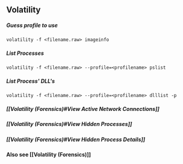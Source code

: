 ## Volatility

##### Guess profile to use
	volatility -f <filename.raw> imageinfo
	
##### List Processes
	volatility -f <filename.raw> --profile=<profilename> pslist
	
##### List Process' DLL's
	volatility -f <filename.raw> --profile=<profilename> dlllist -p 
	
##### [[Volatility (Forensics)#View Active Network Connections]]

##### [[Volatility (Forensics)#View Hidden Processes]]

##### [[Volatility (Forensics)#View Hidden Process Details]]
	
#### Also see [[Volatility (Forensics)]]